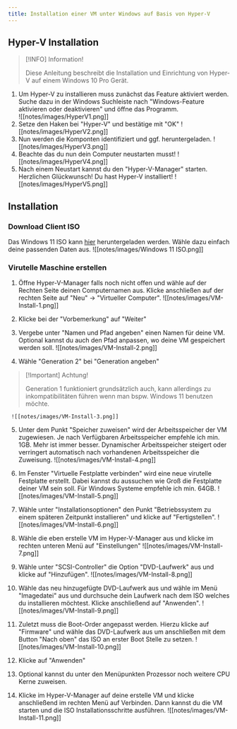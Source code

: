 ```yaml
---
title: Installation einer VM unter Windows auf Basis von Hyper-V
---
```

## Hyper-V Installation
> [!INFO] Information!
> 
>Diese Anleitung beschreibt die Installation und Einrichtung von Hyper-V auf einem Windows 10 Pro Gerät.

1. Um Hyper-V zu installieren muss zunächst das Feature aktiviert werden. Suche dazu in der Windows Suchleiste nach "Windows-Feature aktivieren oder deaktivieren" und öffne das Programm.  
	![[notes/images/HyperV1.png]]
2. Setze den Haken bei "Hyper-V" und bestätige mit "OK"
	![[notes/images/HyperV2.png]]
3. Nun werden die Komponten identifiziert und ggf. heruntergeladen.
	![[notes/images/HyperV3.png]]
4. Beachte das du nun dein Computer neustarten musst!
	![[notes/images/HyperV4.png]]
5. Nach einem Neustart kannst du den "Hyper-V-Manager" starten. Herzlichen Glückwunsch! Du hast Hyper-V installiert!
	![[notes/images/HyperV5.png]]

## Installation
### Download Client ISO
Das Windows 11 ISO kann [hier](https://www.microsoft.com/en-us/software-download/windows11) heruntergeladen werden. Wähle dazu einfach deine passenden Daten aus.
![[notes/images/Windows 11 ISO.png]]

### Virutelle Maschine erstellen
 
1. Öffne Hyper-V-Manager falls noch nicht offen und wähle auf der Rechten Seite deinen Computernamen aus. Klicke anschließen auf der rechten Seite auf "Neu" -> "Virtueller Computer".
	![[notes/images/VM-Install-1.png]]

2. Klicke bei der "Vorbemerkung" auf "Weiter"
3. Vergebe unter "Namen und Pfad angeben" einen Namen für deine VM. Optional kannst du auch den Pfad anpassen, wo deine VM gespeichert werden soll.
	![[notes/images/VM-Install-2.png]]

4. Wähle "Generation 2" bei "Generation angeben"
> [!Important] Achtung!
> 
> Generation 1 funktioniert grundsätzlich auch, kann allerdings zu inkompatibilitäten führen wenn man bspw. Windows 11 benutzen möchte. 

	 ![[notes/images/VM-Install-3.png]]

5. Unter dem Punkt "Speicher zuweisen" wird der Arbeitsspeicher der VM zugewiesen. Je nach Verfügbaren Arbeitsspeicher empfehle ich min. 1GB. Mehr ist immer besser. Dynamischer Arbeitsspeicher steigert oder verringert automatisch nach vorhandenen Arbeitsspeicher die Zuweisung.
	![[notes/images/VM-Install-4.png]]

6. Im Fenster "Virtuelle Festplatte verbinden" wird eine neue virutelle Festplatte erstellt. Dabei kannst du aussuchen wie Groß die Festplatte deiner VM sein soll. Für Windows Systeme empfehle ich min. 64GB.
	![[notes/images/VM-Install-5.png]]

7. Wähle unter "Installationsoptionen" den Punkt "Betriebssystem zu einem späteren Zeitpunkt installieren" und klicke auf "Fertigstellen".
	![[notes/images/VM-Install-6.png]]

8. Wähle die eben erstelle VM im Hyper-V-Manager aus und klicke im rechten unteren Menü auf "Einstellungen"
	![[notes/images/VM-Install-7.png]]

9. Wähle unter "SCSI-Controller" die Option "DVD-Laufwerk" aus und klicke auf "Hinzufügen". 
	![[notes/images/VM-Install-8.png]]

10. Wähle das neu hinzugefügte DVD-Laufwerk aus und wähle im Menü "Imagedatei" aus und durchsuche dein Laufwerk nach dem ISO welches du installieren möchtest. Klicke anschließend auf "Anwenden".
	![[notes/images/VM-Install-9.png]]

11. Zuletzt muss die Boot-Order angepasst werden. Hierzu klicke auf "Firmware" und wähle das DVD-Laufwerk aus um anschließen mit dem Button "Nach oben" das ISO an erster Boot Stelle zu setzen.
	![[notes/images/VM-Install-10.png]]

12. Klicke auf "Anwenden"
13. Optional kannst du unter den Menüpunkten Prozessor noch weitere CPU Kerne zuweisen.
14. Klicke im Hyper-V-Manager auf deine erstelle VM und klicke anschließend im rechten Menü auf Verbinden. Dann kannst du die VM starten und die ISO Installationsschritte ausführen.
	![[notes/images/VM-Install-11.png]]
